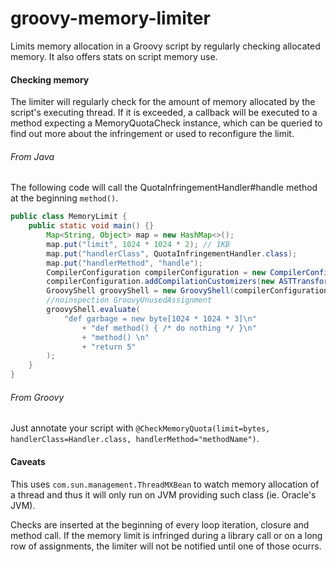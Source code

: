 # groovy-memory-limiter
Limits memory allocation in a Groovy script by regularly checking allocated memory.
It also offers stats on script memory use.

#### Checking memory
The limiter will regularly check for the amount of memory allocated
by the script's executing thread. If it is exceeded, a callback
will be executed to a method expecting a MemoryQuotaCheck instance,
which can be queried to find out more about the infringement or 
used to reconfigure the limit.

###### From Java
The following code will call the QuotaInfringementHandler#handle method at the beginning `method()`.
```java
public class MemoryLimit {
    public static void main() {}
        Map<String, Object> map = new HashMap<>();
        map.put("limit", 1024 * 1024 * 2); // 1KB
        map.put("handlerClass", QuotaInfringementHandler.class);
        map.put("handlerMethod", "handle");
        CompilerConfiguration compilerConfiguration = new CompilerConfiguration();
        compilerConfiguration.addCompilationCustomizers(new ASTTransformationCustomizer(map, CheckMemoryQuota.class));
        GroovyShell groovyShell = new GroovyShell(compilerConfiguration);
        //noinspection GroovyUnusedAssignment
        groovyShell.evaluate(
            "def garbage = new byte[1024 * 1024 * 3]\n"
                + "def method() { /* do nothing */ }\n"
                + "method() \n"
                + "return 5"
        );
    }
}
```

###### From Groovy
Just annotate your script with `@CheckMemoryQuota(limit=bytes, handlerClass=Handler.class, handlerMethod="methodName")`.

#### Caveats
This uses `com.sun.management.ThreadMXBean` to watch memory allocation of a thread and thus it will only run on JVM
providing such class (ie. Oracle's JVM).

Checks are inserted at the beginning of every loop iteration, closure and method call. If the memory limit is infringed
during a library call or on a long row of assignments, the limiter will not be notified until one of those ocurrs.
